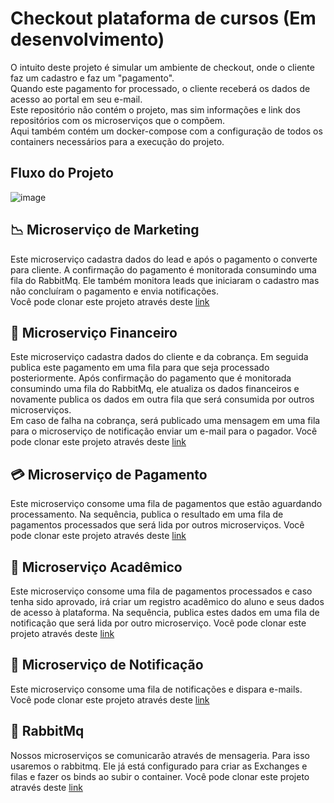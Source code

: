 # Checkout plataforma de cursos (Em desenvolvimento)

O intuito deste projeto é simular um ambiente de checkout, onde o cliente faz um cadastro e faz um "pagamento".<br>
Quando este pagamento for processado, o cliente receberá os dados de acesso ao portal em seu e-mail. <br>
Este repositório não contém o projeto, mas sim informações e link dos repositórios com os microserviços que o compõem.<br>
Aqui também contém um docker-compose com a configuração de todos os containers necessários para a execução do projeto.

## Fluxo do Projeto
![image](https://github.com/filipedev040990/checkout-plataforma-cursos/assets/106783314/c78327bd-c8f1-4f4f-b5cf-409447c51468)


## 📉 Microserviço de Marketing

Este microserviço cadastra dados do lead e após o pagamento o converte para cliente. A confirmação do pagamento é monitorada consumindo uma fila do RabbitMq. Ele também monitora leads que iniciaram o cadastro mas não concluíram
o pagamento e envia notificações.<br>
Você pode clonar este projeto através deste [link](https://github.com/filipedev040990/marketing-microsservice)

## 💸 Microserviço Financeiro

Este microserviço cadastra dados do cliente e da cobrança. Em seguida publica este pagamento em uma fila para que seja processado posteriormente. Após confirmação do pagamento que é monitorada consumindo uma fila do RabbitMq, ele atualiza os dados financeiros e novamente publica os dados em outra fila que será consumida por outros microserviços.<br> Em caso de falha na cobrança, será publicado uma mensagem em uma fila para o microserviço de notificação enviar um e-mail para o pagador.
Você pode clonar este projeto através deste [link](https://github.com/filipedev040990/financial-microsservice)

## 💳 Microserviço de Pagamento

Este microserviço consome uma fila de pagamentos que estão aguardando processamento. Na sequência, publica o resultado em uma fila de pagamentos processados que será lida por outros microserviços.
Você pode clonar este projeto através deste [link](https://github.com/filipedev040990/payment-microsservice)

## 📓 Microserviço Acadêmico

Este microserviço consome uma fila de pagamentos processados e caso tenha sido aprovado, irá criar um registro acadêmico do aluno e seus dados de acesso à plataforma. Na sequência, publica estes dados em uma fila de notificação que será lida por outro microserviço.
Você pode clonar este projeto através deste [link](https://github.com/filipedev040990/academic-microsservice)


## 📧 Microserviço de Notificação

Este microserviço consome uma fila de notificações e dispara e-mails.
Você pode clonar este projeto através deste [link](https://github.com/filipedev040990/notification-microsservice)

## 🐰 RabbitMq

Nossos microserviços se comunicarão através de mensageria. Para isso usaremos o rabbitmq. Ele já está configurado para criar as Exchanges e filas e fazer os binds ao subir o container.
Você pode clonar este projeto através deste [link](https://github.com/filipedev040990/rabbitmq)
